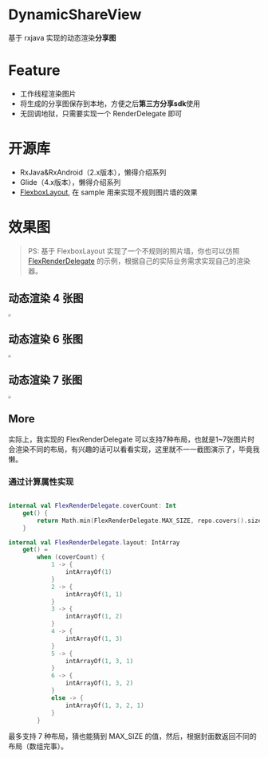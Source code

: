 # DynamicShareView
基于 rxjava 实现的动态渲染**分享图**

# Feature
- 工作线程渲染图片
- 将生成的分享图保存到本地，方便之后**第三方分享sdk**使用
- 无回调地狱，只需要实现一个 RenderDelegate 即可

# 开源库
- RxJava&RxAndroid（2.x版本），懒得介绍系列
- Glide（4.x版本），懒得介绍系列
- [FlexboxLayout](https://github.com/google/flexbox-layout), 在 sample 用来实现不规则图片墙的效果


# 效果图
> PS: 基于 FlexboxLayout 实现了一个不规则的照片墙，你也可以仿照 [FlexRenderDelegate](https://github.com/HelloVass/DynamicShareView/blob/master/library/src/main/java/info/hellovass/dynamicdrawbitmap/library/FlexRenderDelegate.kt)
> 的示例，根据自己的实际业务需求实现自己的渲染器。



## 动态渲染 4 张图

<img src="http://7xsq1h.com1.z0.glb.clouddn.com/%E5%8A%A8%E6%80%81%E6%B8%B2%E6%9F%934%E5%BC%A0%E5%9B%BE%E7%89%87%E6%97%B6%E5%80%99%E7%9A%84%E6%A0%B7%E5%AD%90.png" style="zoom:33%"/>



## 动态渲染 6 张图

<img src="http://7xsq1h.com1.z0.glb.clouddn.com/%E5%8A%A8%E6%80%81%E6%B8%B2%E6%9F%934%E5%BC%A0%E5%9B%BE%E7%89%87%E6%97%B6%E5%80%99%E7%9A%84%E6%A0%B7%E5%AD%90.png" style="zoom:33%"/>



## 动态渲染 7 张图

<img src="http://7xsq1h.com1.z0.glb.clouddn.com/%E5%8A%A8%E6%80%81%E6%B8%B2%E6%9F%937%E5%BC%A0%E5%9B%BE%E7%89%87%E6%97%B6%E5%80%99%E7%9A%84%E6%A0%B7%E5%AD%90.png" style="zoom:33%"/>

## More

实际上，我实现的 FlexRenderDelegate 可以支持7种布局，也就是1~7张图片时会渲染不同的布局，有兴趣的话可以看看实现，这里就不一一截图演示了，毕竟我懒。



### 通过计算属性实现

```kotlin

internal val FlexRenderDelegate.coverCount: Int
    get() {
        return Math.min(FlexRenderDelegate.MAX_SIZE, repo.covers().size)
    }

internal val FlexRenderDelegate.layout: IntArray
    get() =
        when (coverCount) {
            1 -> {
                intArrayOf(1)
            }
            2 -> {
                intArrayOf(1, 1)
            }
            3 -> {
                intArrayOf(1, 2)
            }
            4 -> {
                intArrayOf(1, 3)
            }
            5 -> {
                intArrayOf(1, 3, 1)
            }
            6 -> {
                intArrayOf(1, 3, 2)
            }
            else -> {
                intArrayOf(1, 3, 2, 1)
            }
        }
```

最多支持 7 种布局，猜也能猜到 MAX_SIZE 的值，然后，根据封面数返回不同的布局（数组完事）。
